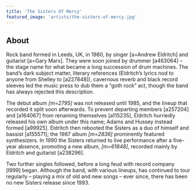 ```yaml
---
title: 'The Sisters Of Mercy'
featured_image: 'artists/the-sisters-of-mercy.jpg'
---
```


## About

Rock band formed in Leeds, UK, in 1980, by singer [a=Andrew Eldritch] and guitarist [a=Gary Marx]. They were soon joined by drummer [a463064] – the stage name for what became a long succession of drum machines. The band’s dark subject matter, literary references (Eldritch’s lyrics nod to anyone from Shelley to [a227848]), cavernous reverb and black record sleeves led the music press to dub them a “goth rock” act, though the band has always rejected this description.

The debut album *[m=2795]* was not released until 1985, and the lineup that recorded it split soon afterwards. To prevent departing members [a257204] and [a164067] from renaming themselves [a115235], Eldritch hurriedly released his own album under this name; Adams and Hussey instead formed [a99925]. Eldritch then rebooted the Sisters as a duo of himself and bassist [a155571]; the 1987 album *[m=2836]* prominently featured synthesizers. In 1990 the Sisters returned to live performance after a five-year absence, promoting a new album, *[m=61848]*, recorded mainly by Eldritch and guitarist [a238296].

Two further singles followed, before a long feud with record company [l999] began. Although the band, with various lineups, has continued to tour regularly – playing a mix of old and new songs – ever since, there has been no new Sisters release since 1993.

